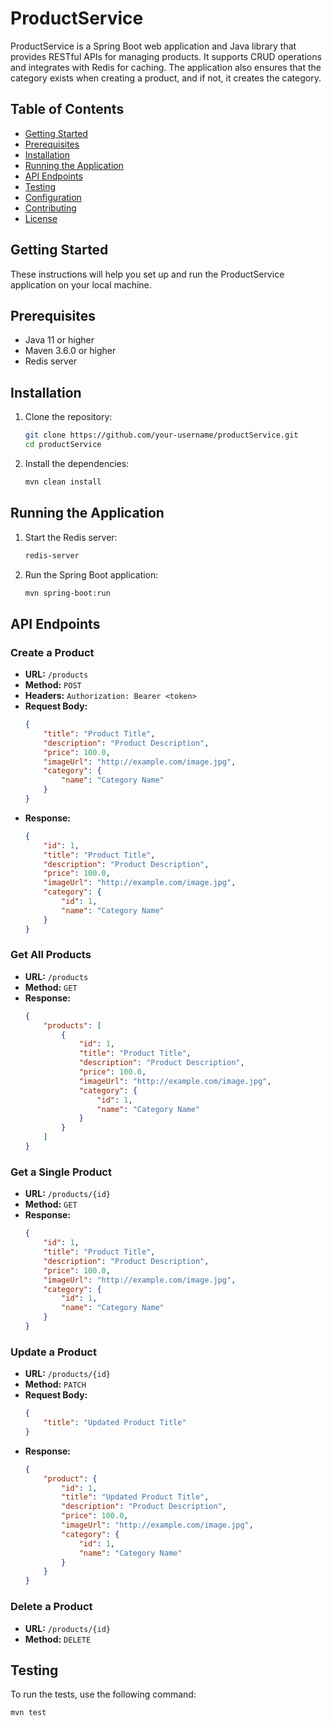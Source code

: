 # ProductService

ProductService is a Spring Boot web application and Java library that provides RESTful APIs for managing products. It supports CRUD operations and integrates with Redis for caching. The application also ensures that the category exists when creating a product, and if not, it creates the category.

## Table of Contents

- [Getting Started](#getting-started)
- [Prerequisites](#prerequisites)
- [Installation](#installation)
- [Running the Application](#running-the-application)
- [API Endpoints](#api-endpoints)
- [Testing](#testing)
- [Configuration](#configuration)
- [Contributing](#contributing)
- [License](#license)

## Getting Started

These instructions will help you set up and run the ProductService application on your local machine.

## Prerequisites

- Java 11 or higher
- Maven 3.6.0 or higher
- Redis server

## Installation

1. Clone the repository:
    ```sh
    git clone https://github.com/your-username/productService.git
    cd productService
    ```

2. Install the dependencies:
    ```sh
    mvn clean install
    ```

## Running the Application

1. Start the Redis server:
    ```sh
    redis-server
    ```

2. Run the Spring Boot application:
    ```sh
    mvn spring-boot:run
    ```

## API Endpoints

### Create a Product

- **URL:** `/products`
- **Method:** `POST`
- **Headers:** `Authorization: Bearer <token>`
- **Request Body:**
    ```json
    {
        "title": "Product Title",
        "description": "Product Description",
        "price": 100.0,
        "imageUrl": "http://example.com/image.jpg",
        "category": {
            "name": "Category Name"
        }
    }
    ```
- **Response:**
    ```json
    {
        "id": 1,
        "title": "Product Title",
        "description": "Product Description",
        "price": 100.0,
        "imageUrl": "http://example.com/image.jpg",
        "category": {
            "id": 1,
            "name": "Category Name"
        }
    }
    ```

### Get All Products

- **URL:** `/products`
- **Method:** `GET`
- **Response:**
    ```json
    {
        "products": [
            {
                "id": 1,
                "title": "Product Title",
                "description": "Product Description",
                "price": 100.0,
                "imageUrl": "http://example.com/image.jpg",
                "category": {
                    "id": 1,
                    "name": "Category Name"
                }
            }
        ]
    }
    ```

### Get a Single Product

- **URL:** `/products/{id}`
- **Method:** `GET`
- **Response:**
    ```json
    {
        "id": 1,
        "title": "Product Title",
        "description": "Product Description",
        "price": 100.0,
        "imageUrl": "http://example.com/image.jpg",
        "category": {
            "id": 1,
            "name": "Category Name"
        }
    }
    ```

### Update a Product

- **URL:** `/products/{id}`
- **Method:** `PATCH`
- **Request Body:**
    ```json
    {
        "title": "Updated Product Title"
    }
    ```
- **Response:**
    ```json
    {
        "product": {
            "id": 1,
            "title": "Updated Product Title",
            "description": "Product Description",
            "price": 100.0,
            "imageUrl": "http://example.com/image.jpg",
            "category": {
                "id": 1,
                "name": "Category Name"
            }
        }
    }
    ```

### Delete a Product

- **URL:** `/products/{id}`
- **Method:** `DELETE`

## Testing

To run the tests, use the following command:
```sh
mvn test
